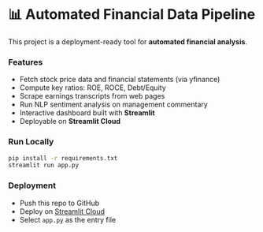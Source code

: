 # 📊 Automated Financial Data Pipeline

This project is a deployment-ready tool for **automated financial analysis**.

### Features
- Fetch stock price data and financial statements (via yfinance)
- Compute key ratios: ROE, ROCE, Debt/Equity
- Scrape earnings transcripts from web pages
- Run NLP sentiment analysis on management commentary
- Interactive dashboard built with **Streamlit**
- Deployable on **Streamlit Cloud**

### Run Locally
```bash
pip install -r requirements.txt
streamlit run app.py
```

### Deployment
- Push this repo to GitHub
- Deploy on [Streamlit Cloud](https://streamlit.io/cloud)
- Select `app.py` as the entry file
